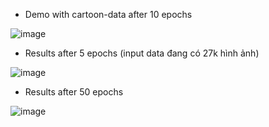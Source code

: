 - Demo with cartoon-data after 10 epochs

![image](https://github.com/NhanDoV/cartoon_DCGANs/assets/60571509/f8cd07ff-0609-4596-a03d-95cf6c40f3ef)

- Results after 5 epochs (input data đang có 27k hình ảnh)

![image](https://github.com/NhanDoV/cartoon_DCGANs/assets/60571509/431ec6e5-d738-4752-b5df-ef5f93e6f0fc)

- Results after 50 epochs

![image](https://github.com/NhanDoV/Cycle-GANs/assets/60571509/3fea343b-a3a8-4e75-8e17-b5120b4bc5d7)
